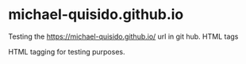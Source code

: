 # michael-quisido.github.io


Testing the https://michael-quisido.github.io/ url in git hub. HTML tags


HTML tagging for testing purposes.

